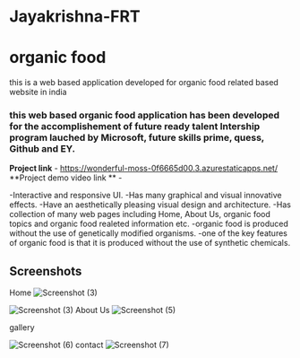 # Jayakrishna-FRT
# organic food

this is a web based application developed for organic food related based website in india

### this web based organic food application has been developed for the accomplishement of future ready taIent Intership program lauched by Microsoft, future skills prime, quess, Github and EY.


**Project link** - https://wonderful-moss-0f6665d00.3.azurestaticapps.net/
**Project demo video link ** -





-Interactive and responsive UI.
-Has many graphical and visual innovative effects.
-Have an aesthetically pleasing visual design and architecture.
-Has collection of many web pages including Home, About Us, organic food topics and organic food realeted information etc.
-organic food is produced without the use of genetically modified organisms.
-one of the key features of organic food is that it is produced without the use of synthetic chemicals.


## Screenshots

Home
![Screenshot (3)](https://github.com/20a31a05h3/Jayakrishna-FRT/assets/109793904/893c2d2d-1a46-4c1c-b165-5da2f9831060)

![Screenshot (3)](https://github.com/20a31a05h3/Jayakrishna-FRT/assets/109793904/33739d65-8f7a-43c1-ae9d-6af442e717d9)
About Us
![Screenshot (5)](https://github.com/20a31a05h3/Jayakrishna-FRT/assets/109793904/99fe989c-5a06-4e83-834f-2a39c56acf01)

gallery

![Screenshot (6)](https://github.com/20a31a05h3/Jayakrishna-FRT/assets/109793904/0af983a2-a447-4b2b-ba97-a4a6c618b270)
contact
![Screenshot (7)](https://github.com/20a31a05h3/Jayakrishna-FRT/assets/109793904/335b59ad-7662-43e3-89b9-ffae1680ff80)





